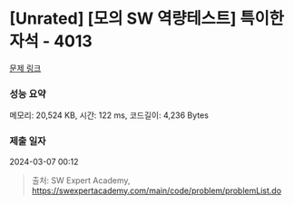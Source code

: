 # [Unrated] [모의 SW 역량테스트] 특이한 자석 - 4013 

[문제 링크](https://swexpertacademy.com/main/code/problem/problemDetail.do?contestProbId=AWIeV9sKkcoDFAVH) 

### 성능 요약

메모리: 20,524 KB, 시간: 122 ms, 코드길이: 4,236 Bytes

### 제출 일자

2024-03-07 00:12



> 출처: SW Expert Academy, https://swexpertacademy.com/main/code/problem/problemList.do